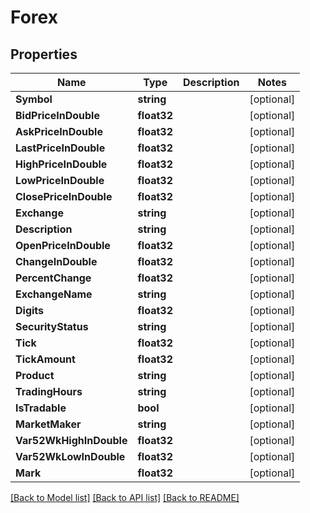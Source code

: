 # Forex

## Properties

Name | Type | Description | Notes
------------ | ------------- | ------------- | -------------
**Symbol** | **string** |  | [optional] 
**BidPriceInDouble** | **float32** |  | [optional] 
**AskPriceInDouble** | **float32** |  | [optional] 
**LastPriceInDouble** | **float32** |  | [optional] 
**HighPriceInDouble** | **float32** |  | [optional] 
**LowPriceInDouble** | **float32** |  | [optional] 
**ClosePriceInDouble** | **float32** |  | [optional] 
**Exchange** | **string** |  | [optional] 
**Description** | **string** |  | [optional] 
**OpenPriceInDouble** | **float32** |  | [optional] 
**ChangeInDouble** | **float32** |  | [optional] 
**PercentChange** | **float32** |  | [optional] 
**ExchangeName** | **string** |  | [optional] 
**Digits** | **float32** |  | [optional] 
**SecurityStatus** | **string** |  | [optional] 
**Tick** | **float32** |  | [optional] 
**TickAmount** | **float32** |  | [optional] 
**Product** | **string** |  | [optional] 
**TradingHours** | **string** |  | [optional] 
**IsTradable** | **bool** |  | [optional] 
**MarketMaker** | **string** |  | [optional] 
**Var52WkHighInDouble** | **float32** |  | [optional] 
**Var52WkLowInDouble** | **float32** |  | [optional] 
**Mark** | **float32** |  | [optional] 

[[Back to Model list]](../README.md#documentation-for-models) [[Back to API list]](../README.md#documentation-for-api-endpoints) [[Back to README]](../README.md)



